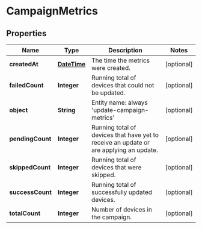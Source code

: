 
# CampaignMetrics

## Properties
Name | Type | Description | Notes
------------ | ------------- | ------------- | -------------
**createdAt** | [**DateTime**](DateTime.md) | The time the metrics were created. |  [optional]
**failedCount** | **Integer** | Running total of devices that could not be updated. |  [optional]
**object** | **String** | Entity name: always &#39;update-campaign-metrics&#39; |  [optional]
**pendingCount** | **Integer** | Running total of devices that have yet to receive an update or are applying an update. |  [optional]
**skippedCount** | **Integer** | Running total of devices that were skipped. |  [optional]
**successCount** | **Integer** | Running total of successfully updated devices. |  [optional]
**totalCount** | **Integer** | Number of devices in the campaign. |  [optional]



